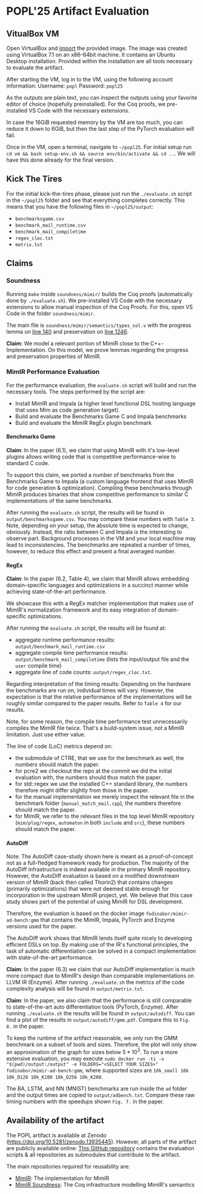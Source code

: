 # POPL'25 Artifact Evaluation

## VitualBox VM
Open VirtualBox and [import](https://docs.oracle.com/en/virtualization/virtualbox/7.1/user/Introduction.html#ovf-import-appliance) the provided image.
The image was created using VirtualBox 7.1 on an x86-64bit machine. It contains an Ubuntu Desktop installation.
Provided within the installation are all tools necessary to evaluate the artifact.

After starting the VM, log in to the VM, using the following account information:
Username: `popl`
Password: `popl25`

As the outputs are plain text, you can inspect the outputs using your favorite editor of choice (hopefully preinstalled).
For the Coq proofs, we pre-installed VS Code with the necessary extensions.

In case the 16GiB requested memory by the VM are too much, you can reduce it down to 6GiB, but then the last step of the PyTorch evaluation will fail.

Once in the VM, open a terminal, navigate to `~/popl25`.
For initial setup run `cd vm && bash setup-env.sh && source env/bin/activate && cd ..`.
We will have this done already for the final version.

## Kick The Tires
For the initial kick-the-tires phase, please just run the `./evaluate.sh` script in the `~/popl25` folder and see that everything completes correctly.
This means that you have the following files in `~/popl25/output`:
- `benchmarksgame.csv`
- `benchmark_mail_runtime.csv`
- `benchmark_mail_compiletime`
- `regex_cloc.txt`
- `metrix.txt`

## Claims

### Soundness

Running `make` inside `soundness/mimir/` builds the Coq proofs (automatically done by `./evaluate.sh`).
We pre-installed VS Code with the necessary extensions to allow manual inspection of the Coq Proofs.
For this, open VS Code in the folder `soundness/mimir`.

The main file is `soundness/mimir/semantics/types_sol.v` with the progress lemma on [line 140](https://github.com/NeuralCoder3/mimir-soundness/blob/7594a3fc2715c58e907f978b0f4f8762c6192d3d/mimir/semantics/types_sol.v#L140) and preservation on [line 1246](https://github.com/NeuralCoder3/mimir-soundness/blob/7594a3fc2715c58e907f978b0f4f8762c6192d3d/mimir/semantics/types_sol.v#L1246).

**Claim**: We model a relevant portion of MimIR close to the C++-Implementation.
On this model, we prove lemmas regarding the progress and preservation properties of MimIR.

### MimIR Performance Evaluation

For the performance evaluation, the `evaluate.sh` script will build and run the necessary tools.
The steps performed by the script are:
- Install MimIR and Impala (a higher level functional DSL hosting language that uses Mim as code generation target).
- Build and evaluate the Benchmarks Game C and Impala benchmarks
- Build and evaluate the MimIR RegEx plugin benchmark

#### Benchmarks Game
**Claim**: In the paper (6.1), we claim that using MimIR with it's low-level plugins allows writing code that is competitive performance-wise to standard C code.

To support this claim, we ported a number of benchmarks from the Benchmarks Game to Impala (a custom language frontend that uses MimIR for code generation & optimization).
Compiling these benchmarks through MimIR produces binaries that show competitive performance to similar C implementations of the same benchmarks.

After running the `evaluate.sh` script, the results will be found in `output/benchmarksgame.csv`.
You may compare these numbers with `Table 3`.
Note, depending on your setup, the absolute time is expected to change, obviously.
Instead, the ratio between C and Impala is the interesting to observe part.
Background processes in the VM and your local machine may lead to inconsistencies.
The benchmarks are repeated a number of times, however, to reduce this effect and present a final averaged number.

#### RegEx
**Claim**: In the paper (6.2, Table 4), we claim that MimIR allows embedding domain-specific languages and optimizations in a succinct manner while achieving state-of-the-art performance.

We showcase this with a RegEx matcher implementation that makes use of MimIR's normalization framework and its easy integration of domain-specific optimizations.

After running the `evaluate.sh` script, the results will be found at:
- aggregate runtime performance results: `output/benchmark_mail_runtime.csv`
- aggregate compile time performance results: `output/benchmark_mail_compiletime` (lists the input/output file and the `user` compile time)
- aggregate line of code counts: `output/regex_cloc.txt`.

Regarding interpretation of the timing results:
Depending on the hardware the benchmarks are run on, individual times will vary.
However, the expectation is that the relative performance of the implementations will be roughly similar compared to the paper results.
Refer to `Table 4` for our results.

Note, for some reason, the compile time performance test unnecessarily compiles the MimIR file twice.
That's a build-system issue, not a MimIR limitation.
Just use either value.

The line of code (LoC) metrics depend on:
- the submodule of CTRE, that we use for the benchmark as well, the numbers should match the paper.
- for pcre2 we checkout the repo at the commit we did the initial evaluation with, the numbers should thus match the paper.
- for std::regex we use the installed C++ standard library, the numbers therefore might differ slightly from those in the paper.
- for the manual implementation we merely inspect the relevant file in the benchmark folder (`manual_match_mail.cpp`), the numbers therefore should match the paper.
- for MimIR, we refer to the relevant files in the top level MimIR repository (`mim/plug/regex`, `automaton` in both `include` and `src`), these numbers should match the paper.


#### AutoDiff
Note: The AutoDiff case-study shown here is meant as a proof-of-concept not as a full-fledged framework ready for production.
The majority of the AutoDiff infrastructure is indeed available in the primary MimIR repository.
However, the AutoDiff evaluation is based on a modified downstream version of MimIR (back then called Thorin2) that contains changes (primarily optimizations) that were not deemed stable enough for incorporation in the upstream MimIR project, yet.
We believe that this case study shows part of the potential of using MimIR for DSL development.

Therefore, the evaluation is based on the docker image `fodinabor/mimir-ad-bench:gmm` that contains the MimIR, Impala, PyTorch and Enzyme versions used for the paper.

The AutoDiff work shows that MimIR lends itself quite nicely to developing efficient DSLs on top.
By making use of the IR's functional principles, the task of automatic differentiation can be solved in a compact implementation with state-of-the-art performance.

**Claim**: In the paper (6.3) we claim that our AutoDiff implementation is much more compact due to MimIR's design than comparable implementations on LLVM IR (Enzyme).
After running `./evaluate.sh` the metrics of the code complexity analysis will be found in `output/metrix.txt`.

**Claim**: In the paper, we also claim that the performance is still comparable to state-of-the-art auto differentiation tools (PyTorch, Enzyme).
After running `./evaluate.sh` the results will be found in `output/autodiff`.
You can find a plot of the results in `output/autodiff/gmm.pdf`. Compare this to `Fig. 8.` in the paper.

To keep the runtime of the artifact reasonable, we only run the GMM benchmark on a subset of tools and sizes.
Therefore, the plot will only show an approximation of the graph for sizes below $5*10^3$.
To run a more extensive evaluation, you may execute `sudo docker run -ti -v "$(pwd)/output:/output" -e FOLDERS="<SELECT YOUR SIZES>" fodinabor/mimir-ad-bench:gmm`, where supported sizes are `10k_small 10k 10k_D128 10k_K100 10k_D256 10k_K200`.

The BA, LSTM, and NN (MNIST) benchmarks are run inside the `ad` folder and the output times are copied to `output/adbench.txt`.
Compare these raw timing numbers with the speedups shown `Fig. 7.` in the paper.

## Availability of the artifact
The POPL artifact is available at Zenodo (https://doi.org/10.5281/zenodo.13935445).
However, all parts of the artifact are publicly available online:
[This GitHub repository](https://github.com/AnyDSL/popl25) contains the evaluation scripts & all repositories as submodules that contribute to the artifact.

The main repositories required for reusability are:
- [MimIR](https://github.com/AnyDSL/MimIR): The implementation for MimIR
- [MimIR Soundness](https://github.com/NeuralCoder3/mimir-soundness): The Coq infrastructure modelling MimIR's semantics
